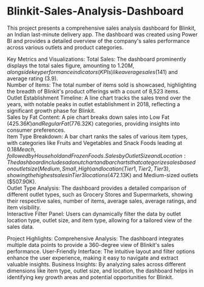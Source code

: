 # Blinkit-Sales-Analysis-Dashboard
This project presents a comprehensive sales analysis dashboard for Blinkit, an Indian last-minute delivery app. The dashboard was created using Power BI and provides a detailed overview of the company's sales performance across various outlets and product categories. 

Key Metrics and Visualizations: 
Total Sales: The dashboard prominently displays the total sales figure, amounting to $1.20M, alongside key performance indicators (KPIs) like average sales ($141) and average rating (3.9).  
Number of Items: The total number of items sold is showcased, highlighting the breadth of Blinkit's product offerings with a count of 8,523 items.  
Outlet Establishment Timeline: A line chart tracks the sales trend over the years, with notable peaks in outlet establishment in 2018, reflecting a significant growth phase for Blinkit.  
Sales by Fat Content: A pie chart breaks down sales into Low Fat ($425.36K) and Regular Fat ($776.32K) categories, providing insights into consumer preferences.  
Item Type Breakdown: A bar chart ranks the sales of various item types, with categories like Fruits and Vegetables and Snack Foods leading at $0.18M each, followed by Household and Frozen Foods.  
Sales by Outlet Size and Location: The dashboard includes a donut chart and bar charts that categorize sales based on outlet size (Medium, Small, High) and location (Tier 1, Tier 2, Tier 3), showing the highest sales in Tier 3 locations ($472.13K) and Medium-sized outlets ($507.90K).  
Outlet Type Analysis: The dashboard provides a detailed comparison of different outlet types, such as Grocery Stores and Supermarkets, showing their respective sales, number of items, average sales, average ratings, and item visibility.  
Interactive Filter Panel: Users can dynamically filter the data by outlet location type, outlet size, and item type, allowing for a tailored view of the sales data.  

Project Highlights: 
Comprehensive Analysis: The dashboard integrates multiple data points to provide a 360-degree view of Blinkit's sales performance. User-Friendly Interface: The intuitive layout and filter options enhance the user experience, making it easy to navigate and extract valuable insights. 
Business Insights: By analyzing sales across different dimensions like item type, outlet size, and location, the dashboard helps in identifying key growth areas and potential opportunities for Blinkit.
